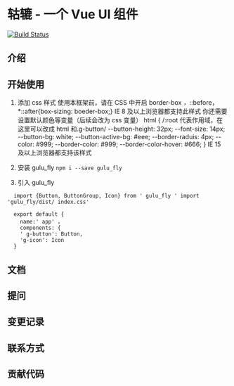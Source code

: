 # 轱辘 - 一个 Vue UI 组件

[![Build Status](https://travis-ci.org/xuke19991002/gulu.svg?branch=master)](https://travis-ci.org/xuke19991002/gulu)

## 介绍

## 开始使用

1. 添加 css 样式 使用本框架前，请在 CSS 中开启 border-box _，_::before，\*::after{box-sizing: boeder-box;} IE 8 及以上浏览器都支持此样式 你还需要设置默认颜色等变量（后续会改为 css 变量） html { /:root 代表作用域，在这里可以改成 html 和.g-button/ --button-height: 32px; --font-size: 14px; --button-bg: white; --button-active-bg: #eee; --border-raduis: 4px; --color: #999; --border-color: #999; --border-color-hover: #666; } IE 15 及以上浏览器都支持该样式

2. 安装 gulu_fly
   `npm i --save gulu_fly`

3. 引入 gulu_fly

```
  import {Button, ButtonGroup, Icon} from ' gulu_fly ' import 'gulu_fly/dist/ index.css'

  export default {
    name:' app' ，
    components: {
    ' g-button': Button,
    'g-icon': Icon
  }
```

## 文档

## 提问

## 变更记录

## 联系方式

## 贡献代码

```

```
